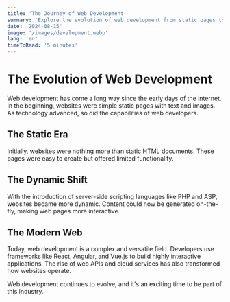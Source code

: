 ```yaml
---
title: 'The Journey of Web Development'
summary: 'Explore the evolution of web development from static pages to dynamic, interactive experiences.'
date: '2024-08-15'
image: '/images/development.webp'
lang: 'en'
timeToRead: '5 minutes'
---
```


# The Evolution of Web Development

Web development has come a long way since the early days of the internet. In the beginning, websites were simple static pages with text and images. As technology advanced, so did the capabilities of web developers.

## The Static Era

Initially, websites were nothing more than static HTML documents. These pages were easy to create but offered limited functionality.

## The Dynamic Shift

With the introduction of server-side scripting languages like PHP and ASP, websites became more dynamic. Content could now be generated on-the-fly, making web pages more interactive.

## The Modern Web

Today, web development is a complex and versatile field. Developers use frameworks like React, Angular, and Vue.js to build highly interactive applications. The rise of web APIs and cloud services has also transformed how websites operate.

Web development continues to evolve, and it's an exciting time to be part of this industry.
